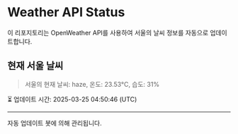 
# Weather API Status

이 리포지토리는 OpenWeather API를 사용하여 서울의 날씨 정보를 자동으로 업데이트합니다.

## 현재 서울 날씨
> 서울의 현재 날씨: haze, 온도: 23.53°C, 습도: 31%

⏳ 업데이트 시간: 2025-03-25 04:50:46 (UTC)

---
자동 업데이트 봇에 의해 관리됩니다.
